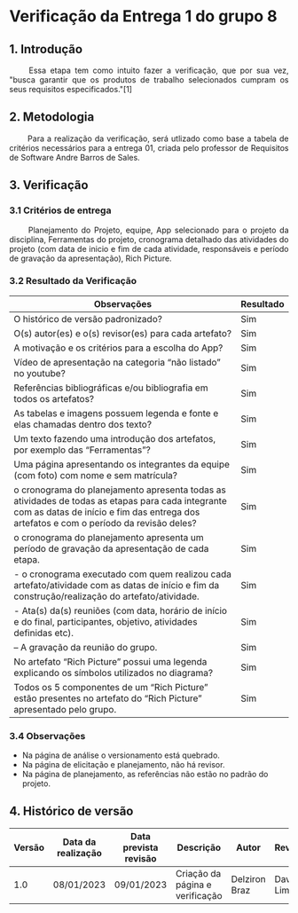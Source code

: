 # Verificação da Entrega 1 do grupo 8

## 1. Introdução

<p align="justify"> &emsp;&emsp;
    Essa etapa tem como intuito fazer a verificação, que por sua vez, "busca garantir que os produtos de trabalho selecionados cumpram os seus requisitos especificados."[1]
</p>

## 2. Metodologia

<p align="justify"> &emsp;&emsp;
    Para a realização da verificação, será utlizado como base a tabela de critérios necessários para a entrega 01, criada pelo professor de Requisitos de Software Andre Barros de Sales. 
</p>

## 3. Verificação

### 3.1 Critérios de entrega

<p align="justify"> &emsp;&emsp;
    Planejamento do Projeto, equipe, App selecionado para o projeto da disciplina, Ferramentas do
projeto, cronograma detalhado das atividades do projeto (com data de inicio e fim de cada atividade,
responsáveis e período de gravação da apresentação), Rich Picture.
</p>

### 3.2 Resultado da Verificação

| Observações                                                                                                                                                                                 | Resultado |
|---------------------------------------------------------------------------------------------------------------------------------------------------------------------------------------------|-----------|
| O histórico de versão padronizado?                                                                                                                                                          | Sim       |
| O(s) autor(es) e o(s) revisor(es) para cada artefato?                                                                                                                                       | Sim       |
| A motivação e os critérios para a escolha do App?                                                                                                                                           | Sim       |
| Vídeo de apresentação na categoria “não listado” no youtube?                                                                                                                                | Sim       |
| Referências bibliográficas e/ou bibliografia em todos os artefatos?                                                                                                                         | Sim       |
| As tabelas e imagens possuem legenda e fonte e elas chamadas dentro dos texto?                                                                                                              | Sim       |
| Um texto fazendo uma introdução dos artefatos, por exemplo das “Ferramentas”?                                                                                                               | Sim       |
| Uma página apresentando os integrantes da equipe (com foto) com nome e sem matrícula?                                                                                                       | Sim       |
| o cronograma do planejamento apresenta todas as atividades de todas as etapas para cada integrante com as datas de início e fim das entrega dos artefatos e com o período da revisão deles? | Sim       |
| o cronograma do planejamento apresenta um período de gravação da apresentação de cada etapa.                                                                                                | Sim       |
| - o cronograma executado com quem realizou cada artefato/atividade com as datas de início e fim da construção/realização do artefato/atividade.                                             | Sim       |
| - Ata(s) da(s) reuniões (com data, horário de início e do final, participantes, objetivo, atividades definidas etc).                                                                        | Sim       |
| – A gravação da reunião do grupo.                                                                                                                                                           | Sim       |
| No artefato “Rich Picture” possui uma legenda explicando os símbolos utilizados no diagrama?                                                                                                | Sim       |
| Todos os 5 componentes de um “Rich Picture” estão presentes no artefato do “Rich Picture” apresentado pelo grupo.                                                                           | Sim       |


### 3.4 Observações 

* Na página de análise o versionamento está quebrado.
* Na página de elicitação e planejamento, não há revisor.
* Na página de planejamento, as referências não estão no padrão do projeto.
  
## 4. Histórico de versão

| Versão | Data da realização | Data prevista revisão | Descrição | Autor | Revisor |
| ------ | ------------------ | --------------------- | --------- | ----- | ------- |
| 1.0 | 08/01/2023 | 09/01/2023 | Criação da página e verificação | Delziron Braz | Davi Lima |